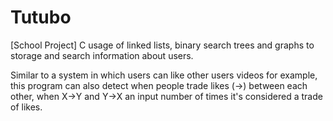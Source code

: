 # Tutubo
[School Project] C usage of linked lists, binary search trees and graphs to storage and search information about users.

Similar to a system in which users can like other users videos for example, this program can also detect when people trade likes (->) between each other, when X->Y and Y->X an input number of times it's considered a trade of likes.
